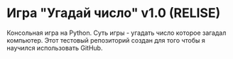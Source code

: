 # Игра "Угадай число" v1.0 (RELISE)
Консольная игра на Python. Суть игры - угадать число которое загадал компьютер.
Этот тестовый репозиторий создан для того чтобы я научился использовать GitHub.
